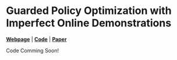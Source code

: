 # Guarded Policy Optimization with Imperfect Online Demonstrations

[**Webpage**](https://metadriverse.github.io/TS2C/) | 
[**Code**](https://github.com/metadriverse/TS2C) |
[**Paper**](https://openreview.net/forum?id=O5rKg7IRQIO)


Code Comming Soon!